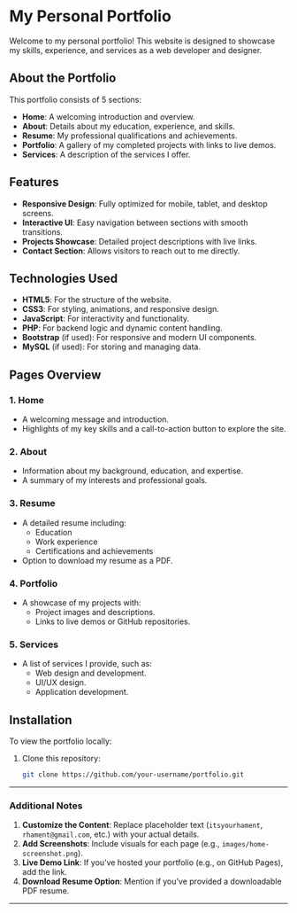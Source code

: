 # My Personal Portfolio
Welcome to my personal portfolio! This website is designed to showcase my skills, experience, and services as a web developer and designer.

## About the Portfolio
This portfolio consists of 5 sections:
- **Home**: A welcoming introduction and overview.
- **About**: Details about my education, experience, and skills.
- **Resume**: My professional qualifications and achievements.
- **Portfolio**: A gallery of my completed projects with links to live demos.
- **Services**: A description of the services I offer.

## Features
- **Responsive Design**: Fully optimized for mobile, tablet, and desktop screens.
- **Interactive UI**: Easy navigation between sections with smooth transitions.
- **Projects Showcase**: Detailed project descriptions with live links.
- **Contact Section**: Allows visitors to reach out to me directly.

## Technologies Used
- **HTML5**: For the structure of the website.
- **CSS3**: For styling, animations, and responsive design.
- **JavaScript**: For interactivity and functionality.
- **PHP**: For backend logic and dynamic content handling.
- **Bootstrap** (if used): For responsive and modern UI components.
- **MySQL** (if used): For storing and managing data.


## Pages Overview
### **1. Home**
- A welcoming message and introduction.
- Highlights of my key skills and a call-to-action button to explore the site.

### **2. About**
- Information about my background, education, and expertise.
- A summary of my interests and professional goals.

### **3. Resume**
- A detailed resume including:
  - Education
  - Work experience
  - Certifications and achievements
- Option to download my resume as a PDF.

### **4. Portfolio**
- A showcase of my projects with:
  - Project images and descriptions.
  - Links to live demos or GitHub repositories.

### **5. Services**
- A list of services I provide, such as:
  - Web design and development.
  - UI/UX design.
  - Application development.

## Installation
To view the portfolio locally:
1. Clone this repository:
   ```bash
   git clone https://github.com/your-username/portfolio.git
   
---

### **Additional Notes**
1. **Customize the Content**: Replace placeholder text (`itsyourhament`, `rhament@gmail.com`, etc.) with your actual details.
2. **Add Screenshots**: Include visuals for each page (e.g., `images/home-screenshot.png`).
3. **Live Demo Link**: If you’ve hosted your portfolio (e.g., on GitHub Pages), add the link.
4. **Download Resume Option**: Mention if you’ve provided a downloadable PDF resume.

---

 

